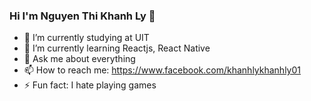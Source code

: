 ### Hi I'm Nguyen Thi Khanh Ly 👋

- 🔭 I’m currently studying at UIT
- 🌱 I’m currently learning Reactjs, React Native
- 💬 Ask me about everything
- 📫 How to reach me: https://www.facebook.com/khanhlykhanhly01
- ⚡ Fun fact: I hate playing games
